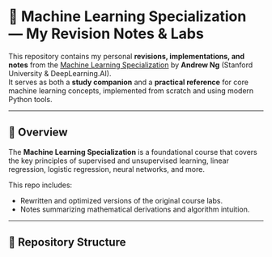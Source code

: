 # 🧠 Machine Learning Specialization — My Revision Notes & Labs

This repository contains my personal **revisions, implementations, and notes** from the [Machine Learning Specialization](https://www.coursera.org/specializations/machine-learning-introduction) by **Andrew Ng** (Stanford University & DeepLearning.AI).  
It serves as both a **study companion** and a **practical reference** for core machine learning concepts, implemented from scratch and using modern Python tools.

---

## 📘 Overview

The **Machine Learning Specialization** is a foundational course that covers the key principles of supervised and unsupervised learning, linear regression, logistic regression, neural networks, and more.  

This repo includes:
- Rewritten and optimized versions of the original course labs.  
- Notes summarizing mathematical derivations and algorithm intuition.  

---

## 📂 Repository Structure

